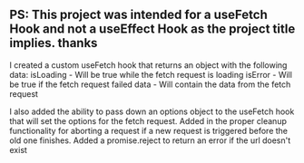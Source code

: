 ## PS: This project was intended for a useFetch Hook and not a useEffect Hook as the project title implies. thanks 

I created a custom useFetch hook that returns an object with the following data:
isLoading - Will be true while the fetch request is loading
isError - Will be true if the fetch request failed
data - Will contain the data from the fetch request

I also added the ability to pass down an options object to the useFetch hook that will set the options for the fetch request.
Added in the proper cleanup functionality for aborting a request if a new request is triggered before the old one finishes.
Added a promise.reject to return an error if the url doesn't exist